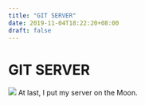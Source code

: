 ```yaml
---
title: "GIT SERVER"
date: 2019-11-04T18:22:20+08:00
draft: false
---
```


# GIT SERVER
![](http://cdn.nemoworks.info/ycao.cc/images/GIT-SERVER.jpg)
At last, I put my server on the Moon.